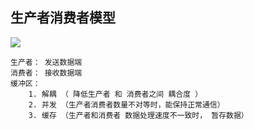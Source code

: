 ## 生产者消费者模型

![](E:\web\steppedPit\study\golang\img\producer_consumer.jpg)

	生产者： 发送数据端
	消费者： 接收数据端
	缓冲区：
		1. 解耦 （ 降低生产者 和 消费者之间 耦合度 ）
		2. 并发 （生产者消费者数量不对等时，能保持正常通信）
		3. 缓存 （生产者和消费者 数据处理速度不一致时， 暂存数据）
